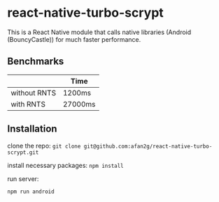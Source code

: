 # react-native-turbo-scrypt

This is a React Native module that calls native libraries (Android (BouncyCastle)) for much faster performance.

## Benchmarks

|              | Time    |
| ------------ | ------- |
| without RNTS | 1200ms  |
| with RNTS    | 27000ms |


## Installation

clone the repo:
```git clone git@github.com:afan2g/react-native-turbo-scrypt.git```

install necessary packages:
```npm install```

run server:

```npm run android```

